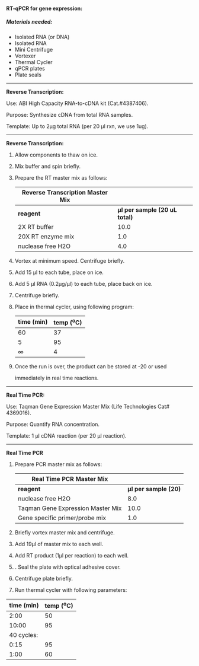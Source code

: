

#### RT-qPCR for gene expression:

##### Materials needed: 

- Isolated RNA (or DNA)
- Isolated RNA 
- Mini Centrifuge 
- Vortexer
- Thermal Cycler
- qPCR plates
- Plate seals

------

**Reverse Transcription:**

Use: ABI High Capacity RNA-to-cDNA kit (Cat.#4387406).

Purpose: Synthesize cDNA from total RNA samples.

Template: Up to 2µg total RNA (per 20 µl rxn, we use 1ug).

------

**Reverse Transcription:**

1. Allow components to thaw on ice.

2. Mix buffer and spin briefly.

3. Prepare the RT master mix as follows:

   | Reverse  Transcription Master Mix |                                 |
   | --------------------------------- | ------------------------------- |
   | **reagent**                       | **µl per sample (20 uL total)** |
   | 2X RT buffer                      | 10.0                            |
   | 20X RT enzyme  mix                | 1.0                             |
   | nuclease free  H2O                | 4.0                             |

   

4. Vortex at minimum speed. Centrifuge briefly.

5. Add 15 µl to each tube, place on ice.

6. Add 5 µl RNA (0.2µg/µl) to each tube, place back on ice.

7. Centrifuge briefly.

8. Place in thermal cycler, using following program:

   | time  (min) | temp (<sup>o</sup>C) |
   | ----------- | -------------------- |
   | 60          | 37                   |
   | 5           | 95                   |
   | ∞           | 4                    |



9. Once the run is over, the product can be stored at -20 or used

   immediately in real time reactions.



------

**Real Time PCR:** 

Use: Taqman Gene Expression Master Mix (Life Technologies Cat# 4369016).

Purpose: Quantify RNA concentration.

Template: 1 µl cDNA reaction (per 20 µl reaction).

------

**Real Time** **PCR**

1. Prepare PCR master mix as follows:  

   | Real  Time PCR Master Mix         |                        |
   | --------------------------------- | ---------------------- |
   | **reagent**                       | **µl per sample (20)** |
   | nuclease free  H2O                | 8.0                    |
   | Taqman Gene Expression Master Mix | 10.0                   |
   | Gene specific primer/probe mix    | 1.0                    |



2. Briefly vortex master mix and centrifuge.
3. Add 19µl of master mix to each well.
4. Add RT product (1µl per reaction) to each well.
5. . Seal the plate with optical adhesive cover.
6. Centrifuge plate briefly.
7. Run thermal cycler with following parameters:

| time  (min) | temp (<sup>o</sup>C) |
| ----------- | -------------------- |
| 2:00        | 50                   |
| 10:00       | 95                   |
| 40 cycles:  |                      |
| 0:15        | 95                   |
| 1:00        | 60                   |

